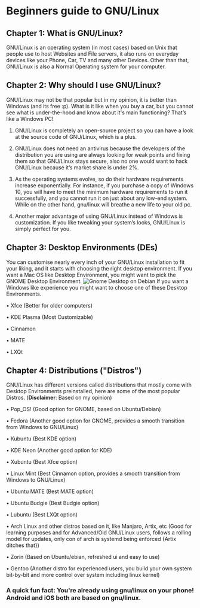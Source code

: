 # Beginners guide to GNU/Linux
## Chapter 1: What is GNU/Linux?
GNU/Linux is an operating system (in most cases) based on Unix that people use to host Websites and File servers, it also runs on everyday devices like your Phone, Car, TV and many other Devices. 
Other than that, GNU/Linux is also a Normal Operating system for your computer.
## Chapter 2: Why should I use GNU/Linux?
GNU/Linux may not be that popular but in my opinion, it is better than Windows (and its free :p). What is it like when you buy a car, but you cannot see what is under-the-hood and know about it's main functioning? 
That’s like a Windows PC!

1. GNU/Linux is completely an open-source project so you can have a look at the source code of GNU/Linux, which is a plus. 

2. GNU/Linux does not need an antivirus because the developers of the distribution you are using are always looking for weak points and fixing them so that GNU/Linux stays secure, also no one would want to hack GNU/Linux because it’s market share is under 2%.

3. As the operating systems evolve, so do their hardware requirements increase
exponentially. For instance, if you purchase a copy of Windows 10, you will have to meet the minimum hardware requirements to run it successfully, 
and you cannot run it on just about any low-end system. While on the other hand, gnu/linux will breathe a new life to your old pc.

4. Another major advantage of using GNU/Linux instead of Windows is customization. If you like tweaking your system’s looks, GNU/Linux is simply perfect for you.
## Chapter 3: Desktop Environments (DEs)
You can customise nearly every inch of your GNU/Linux installation to fit your liking, and it starts with choosing the right desktop environment. If you want a Mac OS like Desktop Environment, you might want to pick the GNOME Desktop Environment.
![Gnome Desktop on Debian](https://news-cdn.softpedia.com/images/news2/Debian-8-quot-Jessie-quot-to-Get-GNOME-3-14-459470-2.jpg)
If you want a Windows like experience you might want to choose one of these Desktop Environments.

• Xfce (Better for older computers)

• KDE Plasma (Most Customizable)

• Cinnamon

• MATE

• LXQt

## Chapter 4: Distributions ("Distros")
GNU/Linux has different versions called distributions that mostly
come with Desktop Environments preinstalled, here are some of
the most popular Distros. 
(**Disclaimer**: Based on my opinion)

• Pop_OS! (Good option for GNOME, based on Ubuntu/Debian)

• Fedora (Another good option for GNOME, provides a smooth transition from Windows to GNU/Linux)

• Kubuntu (Best KDE option)

• KDE Neon (Another good option for KDE)

• Xubuntu (Best Xfce option)

• Linux Mint (Best Cinnamon option, provides a smooth transition from Windows to GNU/Linux)

• Ubuntu MATE (Best MATE option)

• Ubuntu Budgie (Best Budgie option)

• Lubuntu (Best LXQt option)

• Arch Linux and other distros based on it, like Manjaro, Artix, etc (Good for learning purposes and for Advanced/Old GNU/Linux users, follows a rolling model for updates, only con of arch is systemd being enforced {Artix ditches that})

• Zorin (Based on Ubuntu/ebian, refreshed ui and easy to use)

• Gentoo (Another distro for experienced users, you build your own system bit-by-bit and more control over system including linux kernel)

### A quick fun fact: You're already using gnu/linux on your phone! Android and iOS both are based on gnu/linux.
